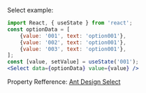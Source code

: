 Select example:
```jsx
import React, { useState } from 'react';
const optionData = [
    {value: '001', text: 'option001'},
    {value: '002', text: 'option001'},
    {value: '003', text: 'option001'},
];
const [value, setValue] = useState('001');
<Select data={optionData} value={value} />
```

Property Refference: [Ant Design Select](https://ant.design/components/select/#Select-props)